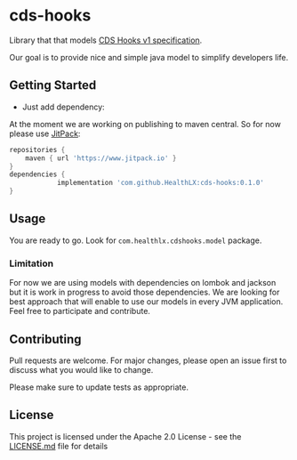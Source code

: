 # cds-hooks

Library that that models [CDS Hooks v1 specification](https://cds-hooks.org/specification/1.0/).

Our goal is to provide nice and simple java model to simplify developers life.

## Getting Started
* Just add dependency:

At the moment we are working on publishing to maven central. So for now please use [JitPack](https://www.jitpack.io):

```groovy
repositories {
    maven { url 'https://www.jitpack.io' }
}
dependencies {
	        implementation 'com.github.HealthLX:cds-hooks:0.1.0'
}
```

## Usage

You are ready to go. Look for ```com.healthlx.cdshooks.model``` package.

### Limitation
For now we are using models with dependencies on lombok and jackson but it is work in progress to avoid those dependencies. We are looking for best approach that will enable to use our models in every JVM application. Feel free to participate and contribute.

## Contributing
Pull requests are welcome. For major changes, please open an issue first to discuss what you would like to change.

Please make sure to update tests as appropriate.

## License
This project is licensed under the Apache 2.0 License - see the [LICENSE.md](LICENSE.md) file for details